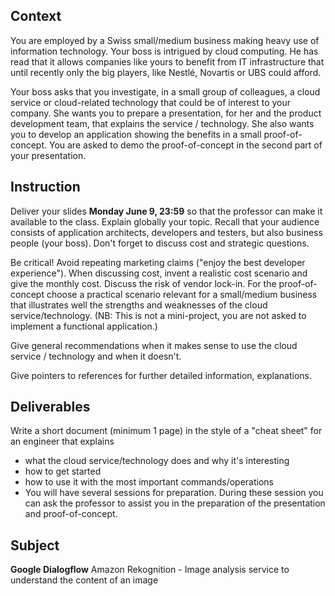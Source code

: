 ## Context
You are employed by a Swiss small/medium business making heavy use of information technology. Your boss is intrigued by cloud computing. He has read that it allows companies like yours to benefit from IT infrastructure that until recently only the big players, like Nestlé, Novartis or UBS could afford.

Your boss asks that you investigate, in a small group of colleagues, a cloud service or cloud-related technology that could be of interest to your company. She wants you to prepare a presentation, for her and the product development team, that explains the service / technology. She also wants you to develop an application showing the benefits in a small proof-of-concept. You are asked to demo the proof-of-concept in the second part of your presentation.
## Instruction
Deliver your slides **Monday June 9, 23:59** so that the professor can make it available to the class.
Explain globally your topic. Recall that your audience consists of application architects, developers and testers, but also business people (your boss). Don't forget to discuss cost and strategic questions.

Be critical! Avoid repeating marketing claims ("enjoy the best developer experience").
When discussing cost, invent a realistic cost scenario and give the monthly cost.
Discuss the risk of vendor lock-in.
For the proof-of-concept choose a practical scenario relevant for a small/medium business that illustrates well the strengths and weaknesses of the cloud service/technology. (NB: This is not a mini-project, you are not asked to implement a functional application.)

Give general recommendations when it makes sense to use the cloud service / technology and when it doesn't.

Give pointers to references for further detailed information, explanations.
## Deliverables
Write a short document (minimum 1 page) in the style of a "cheat sheet" for an engineer that explains

- what the cloud service/technology does and why it's interesting
- how to get started
- how to use it with the most important commands/operations
- You will have several sessions for preparation. During these session you can ask the professor to assist you in the preparation of the presentation and proof-of-concept.

## Subject 
**Google Dialogflow**
Amazon Rekognition - Image analysis service to understand the content of an image



